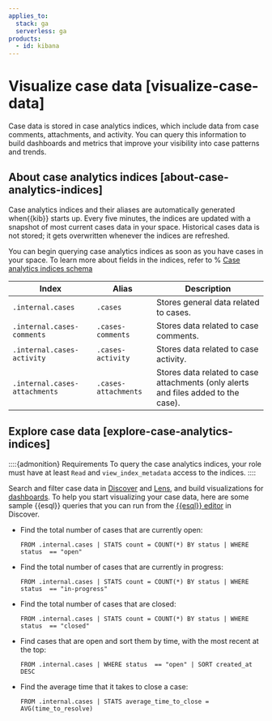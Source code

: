 ```yaml
---
applies_to:
  stack: ga
  serverless: ga
products:
  - id: kibana
---
```


# Visualize case data [visualize-case-data]

Case data is stored in case analytics indices, which include data from case comments, attachments, and activity. You can query this information to build dashboards and metrics that improve your visibility into case patterns and trends.

## About case analytics indices [about-case-analytics-indices]

Case analytics indices and their aliases are automatically generated when{{kib}} starts up. Every five minutes, the indices are updated with a snapshot of most current cases data in your space. Historical cases data is not stored; it gets overwritten whenever the indices are refreshed.

You can begin querying case analytics indices as soon as you have cases in your space. To learn more about fields in the indices, refer to 
% [Case analytics indices schema](kibana://reference/case-analytics-indices-schema.md) 

| Index    | Alias | Description | 
| ---------------------------- | ---------------------- |----------------------------------------- | 
| `.internal.cases`            | `.cases`               | Stores general data related to cases.    | 
| `.internal.cases-comments`   | `.cases-comments`      | Stores data related to case comments.    | 
| `.internal.cases-activity`   | `.cases-activity`      | Stores data related to case activity.    | 
| `.internal.cases-attachments`| `.cases-attachments`   | Stores data related to case attachments (only alerts and files added to the case). | 

## Explore case data [explore-case-analytics-indices]

::::{admonition} Requirements
To query the case analytics indices, your role must have at least `Read` and `view_index_metadata` access to the indices.
::::

Search and filter case data in [Discover](../../discover.md) and [Lens](../../visualize/lens.md), and build visualizations for [dashboards](../../dashboards.md). To help you start visualizing your case data, here are some sample {{esql}} queries that you can run from the [{{esql}} editor](../../../explore-analyze/query-filter/languages/esql-kibana.md#esql-kibana-get-started) in Discover.

* Find the total number of cases that are currently open:
  ```console
  FROM .internal.cases | STATS count = COUNT(*) BY status | WHERE status  == "open"
  ```

* Find the total number of cases that are currently in progress:
  ```console
  FROM .internal.cases | STATS count = COUNT(*) BY status | WHERE status  == "in-progress"
  ```

* Find the total number of cases that are closed:
  ```console
  FROM .internal.cases | STATS count = COUNT(*) BY status | WHERE status  == "closed"
  ```

* Find cases that are open and sort them by time, with the most recent at the top:
  ```console
  FROM .internal.cases | WHERE status  == "open" | SORT created_at DESC
  ```

* Find the average time that it takes to close a case:
  ```console
  FROM .internal.cases | STATS average_time_to_close = AVG(time_to_resolve)
  ```
